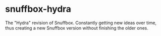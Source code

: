# snuffbox-hydra
The "Hydra" revision of Snuffbox. Constantly getting new ideas over time, thus creating a new Snuffbox version without finishing the older ones.
